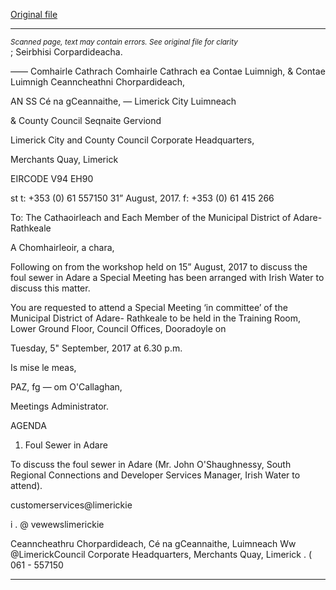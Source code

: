 [Original file](https://www.limerick.ie/sites/default/files/media/documents/2017-09/Agenda%205th%20September%202017.pdf)

---
*<small>Scanned page, text may contain errors. See original file for clarity</small>*  
; Seirbhisi Corpardideacha.

_—_— Comhairle Cathrach Comhairle Cathrach ea Contae Luimnigh,
& Contae Luimnigh Ceanncheathni Chorpardideach,

AN SS Cé na gCeannaithe,
— Limerick City Luimneach

& County Council Seqnaite Gerviond

Limerick City and County Council
Corporate Headquarters,

Merchants Quay,
Limerick

EIRCODE V94 EH90

st t: +353 (0) 61 557150
31” August, 2017. f: +353 (0) 61 415 266

To: The Cathaoirleach and Each Member of the Municipal District of Adare-Rathkeale

A Chomhairleoir, a chara,

Following on from the workshop held on 15” August, 2017 to discuss the foul sewer in Adare a
Special Meeting has been arranged with Irish Water to discuss this matter.

You are requested to attend a Special Meeting ‘in committee’ of the Municipal District of Adare-
Rathkeale to be held in the Training Room, Lower Ground Floor, Council Offices, Dooradoyle on

Tuesday, 5" September, 2017 at 6.30 p.m.

Is mise le meas,

PAZ, fg —
om O'Callaghan,

Meetings Administrator.

AGENDA
1. Foul Sewer in Adare

To discuss the foul sewer in Adare (Mr. John O'Shaughnessy, South Regional Connections and
Developer Services Manager, Irish Water to attend).

customerservices@limerickie

i . @ vewewslimerickie

Ceanncheathru Chorpardideach, Cé na gCeannaithe, Luimneach Ww @LimerickCouncil
Corporate Headquarters, Merchants Quay, Limerick . ( 061 - 557150


---
